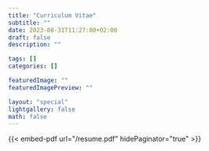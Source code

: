 ```yaml
---
title: "Curriculum Vitae"
subtitle: ""
date: 2023-08-31T11:27:00+02:00
draft: false
description: ""

tags: []
categories: []

featuredImage: ""
featuredImagePreview: ""

layout: "special"
lightgallery: false
math: false
---
```


<!--more-->

<style>
    .page {
        width: 55em;
        max-width: 100%;
    }
</style>
{{< embed-pdf url="/resume.pdf" hidePaginator="true" >}}